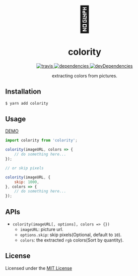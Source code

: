 <p align="center">
    <span style="font-size: 5rem;">🎨</span>
</p>

<h1 align="center">colority</h1>

<p align="center">
    <a href="javascript:;">
        <img src="https://api.travis-ci.org/JustClear/colority.svg?branch=master" alt="travis">
    </a>
    <a href="https://david-dm.org/justclear/colority#info=dependencies&view=table">
        <img src="https://david-dm.org/justclear/colority.svg" alt="dependencies">
    </a>
    <a href="https://david-dm.org/justclear/colority#info=devDependencies&view=table">
        <img src="https://david-dm.org/justclear/colority/dev-status.svg" alt="devDependencies">
    </a>
</p>

<p align="center">extracting colors from pictures.</p>

## Installation

```sh
$ yarn add colority
```

## Usage

[DEMO](https://justclear.github.io/colority/demo/?image=https://user-gold-cdn.xitu.io/2017/8/8/c5267eadfded82a98cd3cad7a16d5a48?imageView2/1/w/1200/h/700/q/85/interlace/1)

```js
import colority from 'colority';

colority(imageURL, colors => {
    // do something here...
});

// or skip pixels

colority(imageURL, {
    skip: 1000,
}, colors => {
    // do something here...
});
```

## APIs

- `colority(imageURL[, options], colors => {})`
    - `imageURL`: picture url.
    - `options.skip`: skip pixels(Optional, default to `10`).
    - `colors`: the extracted `rgb` colors(Sort by quantity).

## License

Licensed under the [MIT License](https://github.com/JustClear/just-sketch/blob/master/LICENSE)
